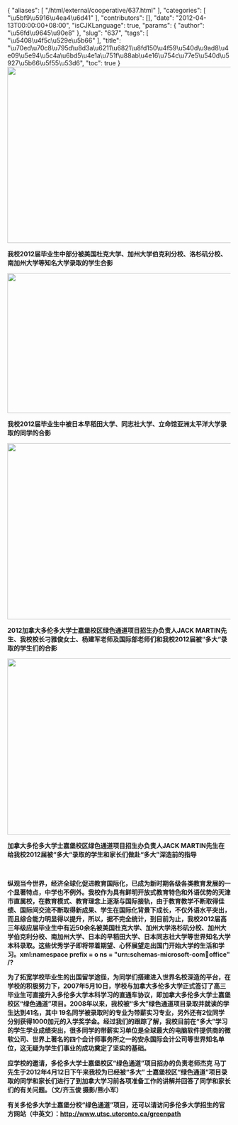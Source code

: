 {
    "aliases": [
        "/html/external/cooperative/637.html"
    ],
    "categories": [
        "\u5bf9\u5916\u4ea4\u6d41"
    ],
    "contributors": [],
    "date": "2012-04-13T00:00:00+08:00",
    "isCJKLanguage": true,
    "params": {
        "author": "\u56fd\u9645\u90e8"
    },
    "slug": "637",
    "tags": [
        "\u5408\u4f5c\u529e\u5b66"
    ],
    "title": "\u70ed\u70c8\u795d\u8d3a\u6211\u6821\u8fd150\u4f59\u540d\u9ad8\u4e09\u5e94\u5c4a\u6bd5\u4e1a\u751f\u88ab\u4e16\u754c\u77e5\u540d\u5927\u5b66\u5f55\u53d6",
    "toc": true
}
**<img
    src="https://cdn.tfls.online/mirror/full/af0079ca5d7e742d9a2585f20d0addef7478b6af.jpg"
    style="display:block;margin-left:auto;margin-right:auto;"
    decoding="async"
    fetchpriority="auto"
    loading="lazy"
    height="397"
    width="600"
/>**

**我校2012届毕业生中部分被美国杜克大学、加州大学伯克利分校、洛杉矶分校、南加州大学等知名大学录取的学生合影**

**<img
    src="https://cdn.tfls.online/mirror/full/e811bd6eaa464b08076d9da6343f24253e57bb65.jpg"
    style="display:block;margin-left:auto;margin-right:auto;"
    decoding="async"
    fetchpriority="auto"
    loading="lazy"
    height="315"
    width="600"
/>**

**我校2012届毕业生中被日本早稻田大学、同志社大学、立命馆亚洲太平洋大学录取的同学的合影**

**<img
    src="https://cdn.tfls.online/mirror/full/ab146034de20afdef4284e658b446d931790c283.jpg"
    style="display:block;margin-left:auto;margin-right:auto;"
    decoding="async"
    fetchpriority="auto"
    loading="lazy"
    height="397"
    width="600"
/>**

**2012加拿大多伦多大学士嘉堡校区绿色通道项目招生办负责人JACK MARTIN先生、我校校长刁雅俊女士、杨建军老师及国际部老师们和我校2012届被“多大“录取的学生们的合影**

**<img
    src="https://cdn.tfls.online/mirror/full/d28547fc987862819d06b384be8ca70e6847b8d5.jpg"
    style="display:block;margin-left:auto;margin-right:auto;"
    decoding="async"
    fetchpriority="auto"
    loading="lazy"
    height="397"
    width="600"
/>**

**加拿大多伦多大学士嘉堡校区绿色通道项目招生办负责人JACK MARTIN先生在给我校2012届被“多大“录取的学生和家长们做赴“多大”深造前的指导**

 

**纵观当今世界，经济全球化促进教育国际化，已成为新时期各级各类教育发展的一个显著特点，中学也不例外。我校作为具有鲜明开放式教育特色和外语优势的天津市直属校，在教育模式、教育理念上逐渐与国际接轨，由于教育教学不断取得佳绩、国际间交流不断取得新成果、学生在国际化背景下成长，不仅外语水平突出，而且综合能力明显得以提升，所以，据不完全统计，到目前为止，我校2012届高三年级应届毕业生中有近50余名被美国杜克大学、加州大学洛杉矶分校、加州大学伯克利分校、南加州大学、日本的早稻田大学、日本同志社大学等世界知名大学本科录取。这些优秀学子即将带着期望、心怀展望走出国门开始大学的生活和学习。xml:namespace prefix = o ns = "urn:schemas-microsoft-com:office:office" /?**

**为了拓宽学校毕业生的出国留学途径，为同学们搭建进入世界名校深造的平台，在学校的积极努力下，2007年5月10日，学校与加拿大多伦多大学正式签订了高三毕业生可直接升入多伦多大学本科学习的直通车协议，即加拿大多伦多大学士嘉堡校区“绿色通道”项目。2008年以来，我校被“多大”绿色通道项目录取并就读的学生达到41名，其中 19名同学被录取时的专业为带薪实习专业，另外还有2位同学分别获得1000加元的入学奖学金。经过我们的跟踪了解，我校目前在“多大”学习的学生学业成绩突出，很多同学的带薪实习单位是全球最大的电脑软件提供商的微软公司、世界上著名的四个会计师事务所之一的安永国际会计公司等世界知名单位，这无疑为学生们事业的成功奠定了坚实的基础。**

**应学校的邀请，多伦多大学士嘉堡校区“绿色通道”项目招办的负责老师杰克 马丁先生于2012年4月12日下午来我校为已经被“多大” 士嘉堡校区“绿色通道”项目录取的同学和家长们进行了到加拿大学习前各项准备工作的讲解并回答了同学和家长们的有关问题。（文/齐玉俊 摄影/熊小军）**

**有关多伦多大学士嘉堡分校“绿色通道”项目，还可以请访问多伦多大学招生的官方网站（中英文）：<http://www.utsc.utoronto.ca/greenpath>**

